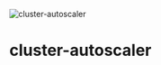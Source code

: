 ![cluster-autoscaler](https://github.com/raspbernetes/multi-arch-images/workflows/cluster-autoscaler/badge.svg)

# cluster-autoscaler
